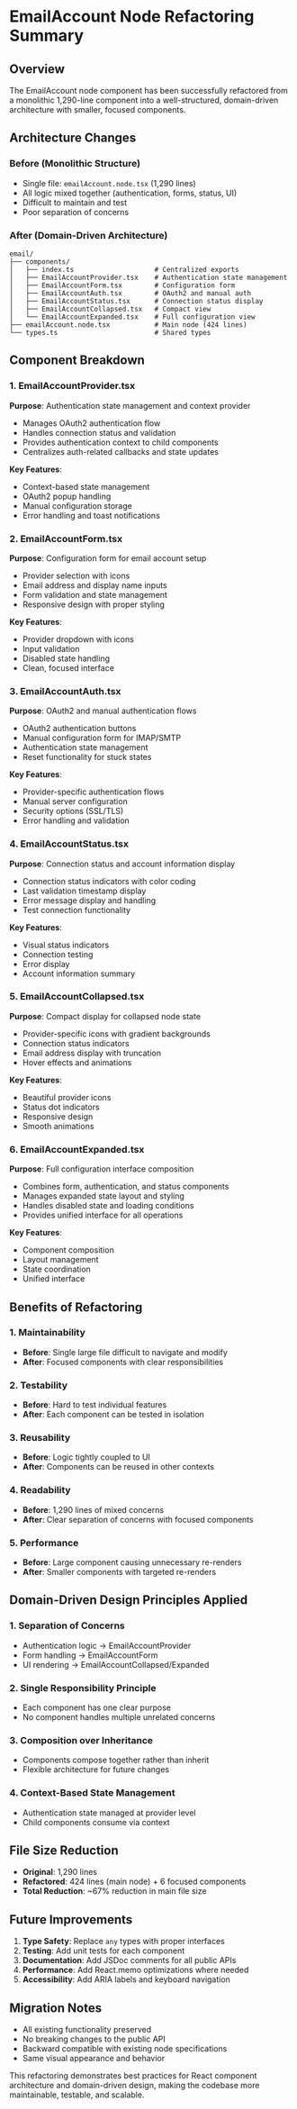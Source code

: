# EmailAccount Node Refactoring Summary

## Overview

The EmailAccount node component has been successfully refactored from a monolithic 1,290-line component into a well-structured, domain-driven architecture with smaller, focused components.

## Architecture Changes

### Before (Monolithic Structure)

- Single file: `emailAccount.node.tsx` (1,290 lines)
- All logic mixed together (authentication, forms, status, UI)
- Difficult to maintain and test
- Poor separation of concerns

### After (Domain-Driven Architecture)

```
email/
├── components/
│   ├── index.ts                    # Centralized exports
│   ├── EmailAccountProvider.tsx    # Authentication state management
│   ├── EmailAccountForm.tsx        # Configuration form
│   ├── EmailAccountAuth.tsx        # OAuth2 and manual auth
│   ├── EmailAccountStatus.tsx      # Connection status display
│   ├── EmailAccountCollapsed.tsx   # Compact view
│   └── EmailAccountExpanded.tsx    # Full configuration view
├── emailAccount.node.tsx           # Main node (424 lines)
└── types.ts                        # Shared types
```

## Component Breakdown

### 1. EmailAccountProvider.tsx

**Purpose**: Authentication state management and context provider

- Manages OAuth2 authentication flow
- Handles connection status and validation
- Provides authentication context to child components
- Centralizes auth-related callbacks and state updates

**Key Features**:

- Context-based state management
- OAuth2 popup handling
- Manual configuration storage
- Error handling and toast notifications

### 2. EmailAccountForm.tsx

**Purpose**: Configuration form for email account setup

- Provider selection with icons
- Email address and display name inputs
- Form validation and state management
- Responsive design with proper styling

**Key Features**:

- Provider dropdown with icons
- Input validation
- Disabled state handling
- Clean, focused interface

### 3. EmailAccountAuth.tsx

**Purpose**: OAuth2 and manual authentication flows

- OAuth2 authentication buttons
- Manual configuration form for IMAP/SMTP
- Authentication state management
- Reset functionality for stuck states

**Key Features**:

- Provider-specific authentication flows
- Manual server configuration
- Security options (SSL/TLS)
- Error handling and validation

### 4. EmailAccountStatus.tsx

**Purpose**: Connection status and account information display

- Connection status indicators with color coding
- Last validation timestamp display
- Error message display and handling
- Test connection functionality

**Key Features**:

- Visual status indicators
- Connection testing
- Error display
- Account information summary

### 5. EmailAccountCollapsed.tsx

**Purpose**: Compact display for collapsed node state

- Provider-specific icons with gradient backgrounds
- Connection status indicators
- Email address display with truncation
- Hover effects and animations

**Key Features**:

- Beautiful provider icons
- Status dot indicators
- Responsive design
- Smooth animations

### 6. EmailAccountExpanded.tsx

**Purpose**: Full configuration interface composition

- Combines form, authentication, and status components
- Manages expanded state layout and styling
- Handles disabled state and loading conditions
- Provides unified interface for all operations

**Key Features**:

- Component composition
- Layout management
- State coordination
- Unified interface

## Benefits of Refactoring

### 1. Maintainability

- **Before**: Single large file difficult to navigate and modify
- **After**: Focused components with clear responsibilities

### 2. Testability

- **Before**: Hard to test individual features
- **After**: Each component can be tested in isolation

### 3. Reusability

- **Before**: Logic tightly coupled to UI
- **After**: Components can be reused in other contexts

### 4. Readability

- **Before**: 1,290 lines of mixed concerns
- **After**: Clear separation of concerns with focused components

### 5. Performance

- **Before**: Large component causing unnecessary re-renders
- **After**: Smaller components with targeted re-renders

## Domain-Driven Design Principles Applied

### 1. Separation of Concerns

- Authentication logic → EmailAccountProvider
- Form handling → EmailAccountForm
- UI rendering → EmailAccountCollapsed/Expanded

### 2. Single Responsibility Principle

- Each component has one clear purpose
- No component handles multiple unrelated concerns

### 3. Composition over Inheritance

- Components compose together rather than inherit
- Flexible architecture for future changes

### 4. Context-Based State Management

- Authentication state managed at provider level
- Child components consume via context

## File Size Reduction

- **Original**: 1,290 lines
- **Refactored**: 424 lines (main node) + 6 focused components
- **Total Reduction**: ~67% reduction in main file size

## Future Improvements

1. **Type Safety**: Replace `any` types with proper interfaces
2. **Testing**: Add unit tests for each component
3. **Documentation**: Add JSDoc comments for all public APIs
4. **Performance**: Add React.memo optimizations where needed
5. **Accessibility**: Add ARIA labels and keyboard navigation

## Migration Notes

- All existing functionality preserved
- No breaking changes to the public API
- Backward compatible with existing node specifications
- Same visual appearance and behavior

This refactoring demonstrates best practices for React component architecture and domain-driven design, making the codebase more maintainable, testable, and scalable.
